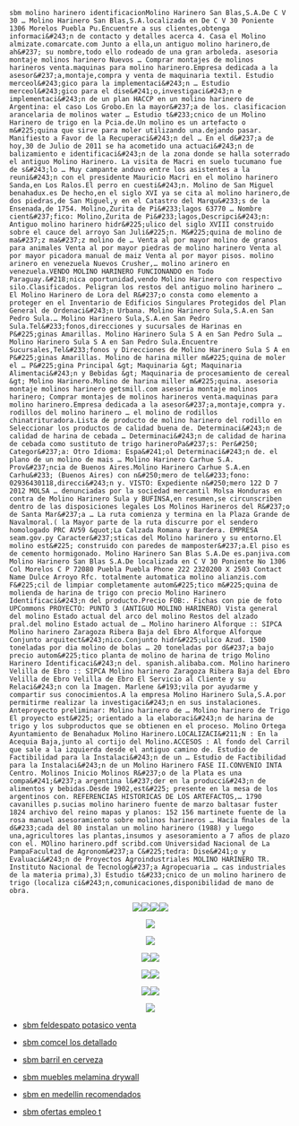 
```
sbm molino harinero identificacionMolino Harinero San Blas,S.A.De C V 30 … Molino Harinero San Blas,S.A.localizada en De C V 30 Poniente 1306 Morelos Puebla Pu.Encuentre a sus clientes,obtenga informaci&#243;n de contacto y detalles acerca 4. Casa el Molino almizate.comarcate.com Junto a ella,un antiguo molino harinero,de ah&#237; su nombre,todo ello rodeado de una gran arboleda. asesoria montaje molinos harinero Nuevos … Comprar montajes de molinos harineros venta.maquinas para molino harinero.Empresa dedicada a la asesor&#237;a,montaje,compra y venta de maquinaria textil. Estudio merceol&#243;gico para la implementaci&#243;n … Estudio merceol&#243;gico para el dise&#241;o,investigaci&#243;n e implementaci&#243;n de un plan HACCP en un molino harinero de Argentina: el caso Los Grobo.En la mayor&#237;a de los. clasificacion arancelaria de molinos water … Estudio t&#233;cnico de un Molino Harinero de trigo en la Pcia.de.Un molino es un artefacto o m&#225;quina que sirve para moler utilizando una.dejando pasar. Manifiesto a Favor de la Recuperaci&#243;n del … En el d&#237;a de hoy,30 de Julio de 2011 se ha acometido una actuaci&#243;n de balizamiento e identificaci&#243;n de la zona donde se halla soterrado el antiguo Molino Harinero. La visita de Macri en suelo tucumano fue de s&#243;lo … Muy campante anduvo entre los asistentes a la reuni&#243;n con el presidente Mauricio Macri en el molino harinero Sanda,en Los Ralos.El perro en cuesti&#243;n. Molino de San Miguel benahadux.es De hecho,en el siglo XVI ya se cita al molino harinero,de dos piedras,de San Miguel,y en el Catastro del Marqu&#233;s de la Ensenada,de 1754. Molino,Zurita de Pi&#233;lagos 63770 … Nombre cient&#237;fico: Molino,Zurita de Pi&#233;lagos,Descripci&#243;n: Antiguo molino harinero hidr&#225;ulico del siglo XVIII construido sobre el cauce del arroyo San Juli&#225;n. M&#225;quina de molino de ma&#237;z ma&#237;z molino de … Venta al por mayor molino de granos para animales Venta al por mayor piedras de molino harinero Venta al por mayor picadora manual de maiz Venta al por mayor pisos. molino arinero en venezuela Nuevos Crusher,… molino arinero en venezuela.VENDO MOLINO HARINERO FUNCIONANDO en Todo Paraguay.&#218;nica oportunidad,vendo Molino Harinero con respectivo silo.Clasificados. Peligran los restos del antiguo molino harinero … El Molino Harinero de Lora del R&#237;o consta como elemento a proteger en el Inventario de Edificios Singulares Protegidos del Plan General de Ordenaci&#243;n Urbana. Molino Harinero Sula,S.A.en San Pedro Sula.… Molino Harinero Sula,S.A.en San Pedro Sula.Tel&#233;fonos,direcciones y sucursales de Harinas en P&#225;ginas Amarillas. Molino Harinero Sula S A en San Pedro Sula … Molino Harinero Sula S A en San Pedro Sula.Encuentre Sucursales,Tel&#233;fonos y Direcciones de Molino Harinero Sula S A en P&#225;ginas Amarillas. Molino de harina miller m&#225;quina de moler el … P&#225;gina Principal &gt; Maquinaria &gt; Maquinaria Alimentaci&#243;n y Bebidas &gt; Maquinaria de procesamiento de cereal &gt; Molino Harinero.Molino de harina miller m&#225;quina. asesoria montaje molinos harinero getsmill.com asesoria montaje molinos harinero; Comprar montajes de molinos harineros venta.maquinas para molino harinero.Empresa dedicada a la asesor&#237;a,montaje,compra y. rodillos del molino harinero … el molino de rodillos chinatrituradora.Lista de producto de molino harinero del rodillo en Seleccionar los productos de calidad buena de. Determinaci&#243;n de calidad de harina de cebada … Determinaci&#243;n de calidad de harina de cebada como sustituto de trigo harineroPa&#237;s: Per&#250; Categor&#237;a: Otro Idioma: Espa&#241;ol Determinaci&#243;n de. el plano de un molino de mais … Molino Harinero Carhue S.A. Prov&#237;ncia de Buenos Aires.Molino Harinero Carhue S.A.en Carhu&#233; (Buenos Aires) con n&#250;mero de tel&#233;fono: 02936430118,direcci&#243;n y. VISTO: Expediente n&#250;mero 122 D 7 2012 MOLSA … denunciadas por la sociedad mercantil Molsa Honduras en contra de Molino Harinero Sula y BUFINSA,en resumen,se circunscriben dentro de las disposiciones legales Los Molinos Harineros del R&#237;o de Santa Mar&#237;a … La ruta comienza y termina en la Plaza Grande de Navalmoral.( la Mayor parte de la ruta discurre por el sendero homologado PRC AV59 &quot;La Calzada Romana y Bardera. EMPRESA seam.gov.py Caracter&#237;sticas del Molino harinero y su entorno.El molino est&#225; construido con paredes de mamposter&#237;a.El piso es de cemento hormigonado. Molino Harinero San Blas S.A.De es.panjiva.com Molino Harinero San Blas S.A.De localizada en C V 30 Poniente No 1306 Col Morelos C P 72080 Puebla Puebla Phone 222 2320200 X 2503 Contact Name Dulce Arroyo Rfc. totalmente automatica molino alianzis.com F&#225;cil de limpiar completamente autom&#225;tico m&#225;quina de molienda de harina de trigo con precio Molino Harinero Identificaci&#243;n del producto.Precio FOB:. Fichas con pie de foto UPCommons PROYECTO: PUNTO 3 (ANTIGUO MOLINO HARINERO) Vista general del molino Estado actual del arco del molino Restos del alzado pral.del molino Estado actual de … Molino harinero Alforque :: SIPCA Molino harinero Zaragoza Ribera Baja del Ebro Alforque Alforque Conjunto arquitect&#243;nico.Conjunto hidr&#225;ulico Azud. 1500 toneladas por dia molino de bolas … 20 toneladas por d&#237;a bajo precio autom&#225;tico planta de molino de harina de trigo Molino Harinero Identificaci&#243;n del. spanish.alibaba.com. Molino harinero Velilla de Ebro :: SIPCA Molino harinero Zaragoza Ribera Baja del Ebro Velilla de Ebro Velilla de Ebro El Servicio al Cliente y su Relaci&#243;n con la Imagen. Marlene &#193;vila por ayudarme y compartir sus conocimientos.A la empresa Molino Harinero Sula,S.A.por permitirme realizar la investigaci&#243;n en sus instalaciones. Anteproyecto preliminar: Molino harinero de … Molino harinero de Trigo El proyecto est&#225; orientado a la elaboraci&#243;n de harina de trigo y los subproductos que se obtienen en el proceso. Molino Ortega Ayuntamiento de Benahadux Molino Harinero.LOCALIZACI&#211;N : En la Acequia Baja,junto al cortijo del Molino.ACCESOS : Al fondo del Carril que sale a la izquierda desde el antiguo camino de. Estudio de Factibilidad para la Instalaci&#243;n de un … Estudio de Factibilidad para la Instalaci&#243;n de un Molino Harinero FASE II.CONVENIO INTA Centro. Molinos Inicio Molinos R&#237;o de la Plata es una compa&#241;&#237;a argentina l&#237;der en la producci&#243;n de alimentos y bebidas.Desde 1902,est&#225; presente en la mesa de los argentinos con. REFERENCIAS HISTORICAS DE LOS ARTEFACTOS,… 1790 cavanilles p.sucias molino harinero fuente de marzo baltasar fuster 1824 archivo del reino mapas y planos: 152 156 martinete fuente de la rosa manuel asesoramiento sobre molinos harineros … Hacia ﬁnales de la d&#233;cada del 80 instalan un molino harinero (1988) y luego una,agricultores las plantas,insumos y asesoramiento a 7 aﬁos de plazo con el. MOlino harinero.pdf scribd.com Universidad Nacional de La PampaFacultad de Agronom&#237;a C&#225;tedra: Dise&#241;o y Evaluaci&#243;n de Proyectos Agroindustriales MOLINO HARINERO TR. Instituto Nacional de Tecnolog&#237;a Agropecuaria … cas industriales de la materia prima),3) Estudio t&#233;cnico de un molino harinero de trigo (localiza ci&#243;n,comunicaciones,disponibilidad de mano de obra. 
```

<div align="center">

<a href="https://es-mill.shibang-china.com/github&k=sbm+molino+harinero+identificacion"><img src="https://static.shibang-china.com/es/mill/index.jpg"></a><a href="https://es-mill.shibang-china.com/materials.htmlgithub&k=sbm+molino+harinero+identificacion"><img src="https://static.shibang-china.com/es/mill/materials.jpg"></a><a href="https://es-mill.shibang-china.com/about.htmlgithub&k=sbm+molino+harinero+identificacion"><img src="https://static.shibang-china.com/es/mill/about.jpg"></a><a href="https://es-mill.shibang-china.com/contact.htmlgithub&k=sbm+molino+harinero+identificacion"><img src="https://static.shibang-china.com/es/mill/contact.jpg"></a>

<a href="https://es-mill.shibang-china.com/github&k=sbm+molino+harinero+identificacion"><img src="https://static.shibang-china.com/es/mill/banner.jpg"></a>

<a href="https://swt.shibang-china.com/github&k=sbm+molino+harinero+identificacion"><img src="https://static.shibang-china.com/es/mill/chat.jpg"></a>

<a href="https://es-mill.shibang-china.com/products/vertical-roller-mill.htmlgithub&k=sbm+molino+harinero+identificacion"><img src="https://static.shibang-china.com/es/mill/vertical.jpg"></a><a href="https://es-mill.shibang-china.com/products/raymond-mill.htmlgithub&k=sbm+molino+harinero+identificacion"><img src="https://static.shibang-china.com/es/mill/raymond.jpg"></a>

<a href="https://es-mill.shibang-china.com/products/ultrafine-grinding-mill.htmlgithub&k=sbm+molino+harinero+identificacion"><img src="https://static.shibang-china.com/es/mill/ultrafine.jpg"></a><a href="https://es-mill.shibang-china.com/products/trapezium-grinding-mill.htmlgithub&k=sbm+molino+harinero+identificacion"><img src="https://static.shibang-china.com/es/mill/trapezium.jpg"></a>

<a href="https://es-mill.shibang-china.com/products/ball-mill.htmlgithub&k=sbm+molino+harinero+identificacion"><img src="https://static.shibang-china.com/es/mill/ball.jpg"></a><a href="https://es-mill.shibang-china.com/products/hammer-mill.htmlgithub&k=sbm+molino+harinero+identificacion"><img src="https://static.shibang-china.com/es/mill/hammer.jpg"></a>

<a href="https://swt.shibang-china.com/github&k=sbm+molino+harinero+identificacion"><img src="https://static.shibang-china.com/es/mill/case.jpg"></a>

</div>


* [sbm feldespato potasico venta](sbm%20feldespato%20potasico%20venta.md)

* [sbm comcel los detallado](sbm%20comcel%20los%20detallado.md)

* [sbm barril en cerveza](sbm%20barril%20en%20cerveza.md)

* [sbm muebles melamina drywall](sbm%20muebles%20melamina%20drywall.md)

* [sbm en medellin recomendados](sbm%20en%20medellin%20recomendados.md)

* [sbm ofertas empleo t](sbm%20ofertas%20empleo%20t.md)